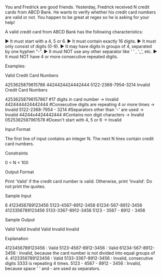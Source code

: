 You and Fredrick are good friends. Yesterday, Fredrick received N credit cards from ABCD Bank. He wants to verify whether his credit card numbers are valid or not. You happen to be great at regex so he is asking for your help!

A valid credit card from ABCD Bank has the following characteristics:

► It must start with a 4, 5 or 6.
► It must contain exactly 16 digits.
► It must only consist of digits (0-9).
► It may have digits in groups of 4, separated by one hyphen "-".
► It must NOT use any other separator like ' ' , '_', etc.
► It must NOT have 4 or more consecutive repeated digits.

Examples:

Valid Credit Card Numbers

4253625879615786
4424424424442444
5122-2368-7954-3214
Invalid Credit Card Numbers

42536258796157867       #17 digits in card number → Invalid 
4424444424442444        #Consecutive digits are repeating 4 or more times → Invalid
5122-2368-7954 - 3214   #Separators other than '-' are used → Invalid
44244x4424442444        #Contains non digit characters → Invalid
0525362587961578        #Doesn't start with 4, 5 or 6 → Invalid

Input Format

The first line of input contains an integer N.
The next N lines contain credit card numbers.

Constraints

0 < N < 100

Output Format

Print 'Valid' if the credit card number is valid. Otherwise, print 'Invalid'. Do not print the quotes.

Sample Input

6
4123456789123456
5123-4567-8912-3456
61234-567-8912-3456
4123356789123456
5133-3367-8912-3456
5123 - 3567 - 8912 - 3456

Sample Output

Valid
Valid
Invalid
Valid
Invalid
Invalid

Explanation

4123456789123456 : Valid
5123-4567-8912-3456 : Valid
61234-567-8912-3456 : Invalid, because the card number is not divided into equal groups of 4.
4123356789123456 : Valid
5133-3367-8912-3456 : Invalid, consecutive digits 3333 is repeating 4 times.
5123 - 4567 - 8912 - 3456 : Invalid, because space ' ' and - are used as separators.